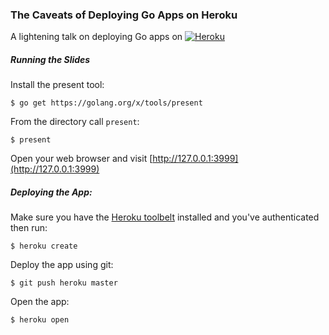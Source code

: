 ### The Caveats of Deploying Go Apps on Heroku

A lightening talk on deploying Go apps on [![Heroku](https://www.herokucdn.com/deploy/button.svg)](https://heroku.com/deploy)

##### Running the Slides

Install the present tool:

```
$ go get https://golang.org/x/tools/present
```

From the directory call `present`:

```
$ present
```

Open your web browser and visit [http://127.0.0.1:3999](http://127.0.0.1:3999)

##### Deploying the App:

Make sure you have the [Heroku toolbelt](https://toolbelt.heroku.com/) installed and you've authenticated then
run:

```
$ heroku create
```

Deploy the app using git:

```
$ git push heroku master
```

Open the app:

```
$ heroku open
```
